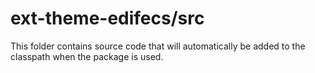 # ext-theme-edifecs/src

This folder contains source code that will automatically be added to the classpath when
the package is used.
